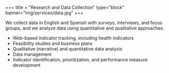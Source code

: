 +++
title = "Research and Data Collection"
type="block"
banner="img/services/data.jpg"
+++

We collect data in English and Spanish with surveys, interviews, and focus groups, and we analyze data using quantitative and qualitative approaches.

- Web-based indicator tracking, including health indicators
- Feasibility studies and business plans
- Qualitative (narrative) and quantitative data analysis
- Data management
- Indicator identification, prioritization, and performance measure development
